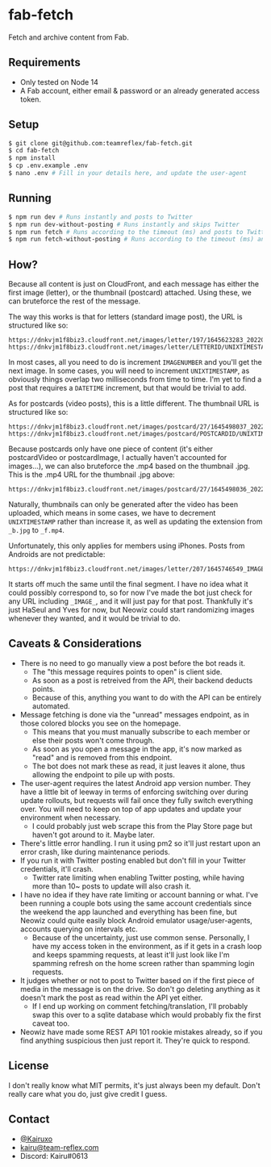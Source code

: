 # fab-fetch
Fetch and archive content from Fab.

## Requirements
- Only tested on Node 14
- A Fab account, either email & password or an already generated access token.

## Setup
```bash
$ git clone git@github.com:teamreflex/fab-fetch.git
$ cd fab-fetch
$ npm install
$ cp .env.example .env
$ nano .env # Fill in your details here, and update the user-agent
```

## Running
```bash
$ npm run dev # Runs instantly and posts to Twitter
$ npm run dev-without-posting # Runs instantly and skips Twitter
$ npm run fetch # Runs according to the timeout (ms) and posts to Twitter
$ npm run fetch-without-posting # Runs according to the timeout (ms) and skips Twitter
```

## How?
Because all content is just on CloudFront, and each message has either the first image (letter), or the thumbnail (postcard) attached. Using these, we can bruteforce the rest of the message.

The way this works is that for letters (standard image post), the URL is structured like so:
```
https://dnkvjm1f8biz3.cloudfront.net/images/letter/197/1645623283_20220223223440_1_f.jpg
https://dnkvjm1f8biz3.cloudfront.net/images/letter/LETTERID/UNIXTIMESTAMP_DATETIME_IMAGENUMBER_f.jpg
```
In most cases, all you need to do is increment `IMAGENUMBER` and you'll get the next image. In some cases, you will need to increment `UNIXTIMESTAMP`, as obviously things overlap two milliseconds from time to time. I'm yet to find a post that requires a `DATETIME` increment, but that would be trivial to add.

As for postcards (video posts), this is a little different. The thumbnail URL is structured like so:
```
https://dnkvjm1f8biz3.cloudfront.net/images/postcard/27/1645498037_20220222114713_b.jpg
https://dnkvjm1f8biz3.cloudfront.net/images/postcard/POSTCARDID/UNIXTIMESTAMP_DATETIME_b.jpg
```
Because postcards only have one piece of content (it's either postcardVideo or postcardImage, I actually haven't accounted for images...), we can also bruteforce the .mp4 based on the thumbnail .jpg. This is the .mp4 URL for the thumbnail .jpg above:
```
https://dnkvjm1f8biz3.cloudfront.net/images/postcard/27/1645498036_20220222114713_f.mp4
```

Naturally, thumbnails can only be generated after the video has been uploaded, which means in some cases, we have to decrement `UNIXTIMESTAMP` rather than increase it, as well as updating the extension from `_b.jpg` to `_f.mp4`.

Unfortunately, this only applies for members using iPhones. Posts from Androids are not predictable:
```
https://dnkvjm1f8biz3.cloudfront.net/images/letter/207/1645746549_IMAGE_20220225_084902_2362453240698742359844.jpg
```
It starts off much the same until the final segment. I have no idea what it could possibly correspond to, so for now I've made the bot just check for any URL including `_IMAGE_`, and it will just pay for that post. Thankfully it's just HaSeul and Yves for now, but Neowiz could start randomizing images whenever they wanted, and it would be trivial to do.

## Caveats & Considerations
- There is no need to go manually view a post before the bot reads it.
    - The "this message requires points to open" is client side.
    - As soon as a post is retreived from the API, their backend deducts points.
    - Because of this, anything you want to do with the API can be entirely automated.
- Message fetching is done via the "unread" messages endpoint, as in those colored blocks you see on the homepage.
    - This means that you must manually subscribe to each member or else their posts won't come through.
    - As soon as you open a message in the app, it's now marked as "read" and is removed from this endpoint.
    - The bot does not mark these as read, it just leaves it alone, thus allowing the endpoint to pile up with posts.
- The user-agent requires the latest Android app version number. They have a little bit of leeway in terms of enforcing switching over during update rollouts, but requests will fail once they fully switch everything over. You will need to keep on top of app updates and update your environment when necessary.
    - I could probably just web scrape this from the Play Store page but haven't got around to it. Maybe later.
- There's little error handling. I run it using pm2 so it'll just restart upon an error crash, like during maintenance periods.
- If you run it with Twitter posting enabled but don't fill in your Twitter credentials, it'll crash.
    - Twitter rate limiting when enabling Twitter posting, while having more than 10~ posts to update will also crash it.
- I have no idea if they have rate limiting or account banning or what. I've been running a couple bots using the same account credentials since the weekend the app launched and everything has been fine, but Neowiz could quite easily block Android emulator usage/user-agents, accounts querying on intervals etc.
    - Because of the uncertainty, just use common sense. Personally, I have my access token in the environment, as if it gets in a crash loop and keeps spamming requests, at least it'll just look like I'm spamming refresh on the home screen rather than spamming login requests.
- It judges whether or not to post to Twitter based on if the first piece of media in the message is on the drive. So don't go deleting anything as it doesn't mark the post as read within the API yet either.
    - If I end up working on comment fetching/translation, I'll probably swap this over to a sqlite database which would probably fix the first caveat too.
- Neowiz have made some REST API 101 rookie mistakes already, so if you find anything suspicious then just report it. They're quick to respond.

## License
I don't really know what MIT permits, it's just always been my default. Don't really care what you do, just give credit I guess.

## Contact
- [@Kairuxo](https://twitter.com/Kairuxo)
- kairu@team-reflex.com
- Discord: Kairu#0613